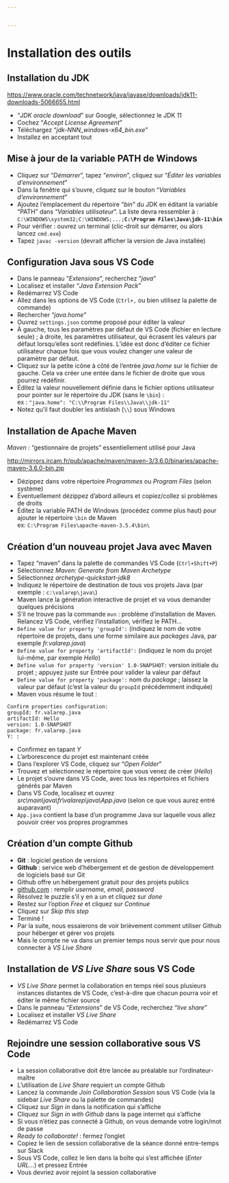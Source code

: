 ```yaml
---


---
```


<h1 id="installation-des-outils">Installation des outils</h1>
<h2 id="installation-du-jdk">Installation du JDK</h2>
<p><a href="https://www.oracle.com/technetwork/java/javase/downloads/jdk11-downloads-5066655.html">https://www.oracle.com/technetwork/java/javase/downloads/jdk11-downloads-5066655.html</a></p>
<ul>
<li>“<em>JDK oracle download</em>” sur Google, sélectionnez le JDK 11</li>
<li>Cochez “<em>Accept License Agreement</em>”</li>
<li>Téléchargez “<em>jdk-NNN_windows-x64_bin.exe</em>”</li>
<li>Installez en acceptant tout</li>
</ul>
<h2 id="mise-à-jour-de-la-variable-path-de-windows">Mise à jour de la variable PATH de Windows</h2>
<ul>
<li>Cliquez sur “<em>Démarrer</em>”, tapez “<em>environ</em>”, cliquez sur “<em>Éditer les variables d’environnement</em>”</li>
<li>Dans la fenêtre qui s’ouvre, cliquez sur le bouton “<em>Variables d’environnement</em>”</li>
<li>Ajoutez l’emplacement du répertoire “<em>bin</em>” du JDK en éditant la variable “PATH” dans “<em>Variables utilisateur</em>”. La liste devra ressembler à :<br>
<code>C:\WINDOWS\system32;C:\WINDOWS;...;</code><strong><code>C:\Program Files\Java\jdk-11\bin</code></strong></li>
<li>Pour vérifier : ouvrez un terminal (clic-droit sur démarrer, ou alors lancez <code>cmd.exe</code>)</li>
<li>Tapez <code>javac -version</code> (devrait afficher la version de Java installée)</li>
</ul>
<h2 id="configuration-java-sous-vs-code">Configuration Java sous VS Code</h2>
<ul>
<li>Dans le panneau “<em>Extensions</em>”, recherchez “<em>java</em>”</li>
<li>Localisez et installer “<em>Java Extension Pack</em>”</li>
<li>Redémarrez VS Code</li>
<li>Allez dans les options de VS Code (<code>Ctrl+,</code> ou bien utilisez la palette de commande)</li>
<li>Rechercher “<em>java.home</em>”</li>
<li>Ouvrez <code>settings.json</code> comme proposé pour éditer la valeur</li>
<li>À gauche, tous les paramètres par défaut de VS Code (fichier en lecture seule) ; à droite, les paramètres utilisateur, qui écrasent les valeurs par défaut lorsqu’elles sont redéfinies. L’idée est donc d’éditer ce fichier utilisateur chaque fois que vous voulez changer une valeur de paramètre par défaut.</li>
<li>Cliquez sur la petite icône à côté de l’entrée <em>java.home</em> sur le fichier de gauche. Cela va créer une entée dans le fichier de droite que vous pourrez redéfinir.</li>
<li>Éditez la valeur nouvellement définie dans le fichier options utilisateur pour pointer sur le répertoire du JDK (sans le <code>\bin</code>) :<br>
ex : <code>"java.home": "C:\\Program Files\\Java\\jdk-11"</code></li>
<li>Notez qu’il faut doubler les antislash (<code>\\</code>) sous Windows</li>
</ul>
<h2 id="installation-de-apache-maven">Installation de Apache Maven</h2>
<p><em>Maven</em> : “gestionnaire de projets” essentiellement utilisé pour Java</p>
<p><a href="http://mirrors.ircam.fr/pub/apache/maven/maven-3/3.6.0/binaries/apache-maven-3.6.0-bin.zip">http://mirrors.ircam.fr/pub/apache/maven/maven-3/3.6.0/binaries/apache-maven-3.6.0-bin.zip</a></p>
<ul>
<li>Dézippez dans votre répertoire <em>Programmes</em> ou <em>Program Files</em> (selon système)</li>
<li>Éventuellement dézippez d’abord ailleurs et copiez/collez si problèmes de droits</li>
<li>Éditez la variable PATH de Windows (procédez comme plus haut) pour ajouter le répertoire <code>\bin</code> de Maven<br>
ex: <code>C:\Program Files\apache-maven-3.5.4\bin\</code></li>
</ul>
<h2 id="création-dun-nouveau-projet-java-avec-maven">Création d’un nouveau projet Java avec Maven</h2>
<ul>
<li>Tapez “maven” dans la palette de commandes VS Code (<code>Ctrl+Shift+P</code>)</li>
<li>Sélectionnez <em>Maven: Generate from Maven Archetype</em></li>
<li>Sélectionnez <em>archetype-quickstart-jdk8</em></li>
<li>Indiquez le répertoire de destination de tous vos projets Java (par exemple : <code>c:\valarep\java\</code>)</li>
<li>Maven lance la génération interactive de projet et va vous demander quelques précisions</li>
<li>S’il ne trouve pas la commande <code>mvn</code> : problème d’installation de Maven. Relancez VS Code, vérifiez l’installation, vérifiez le PATH…</li>
<li><code>Define value for property 'groupId':</code> (indiquez le nom de votre répertoire de projets, dans une forme similaire aux <em>packages</em> Java, par exemple <em>fr.valarep.java</em>)</li>
<li><code>Define value for property 'artifactId':</code> (indiquez le nom du projet lui-même, par exemple <em>Hello</em>)</li>
<li><code>Define value for property 'version' 1.0-SNAPSHOT:</code> version initiale du projet ; appuyez juste sur Entrée pour valider la valeur par défaut</li>
<li><code>Define value for property 'package':</code> nom du <em>package</em> ; laissez la valeur par défaut (c’est la valeur du <code>groupId</code> précédemment indiquée)</li>
<li>Maven vous résume le tout :</li>
</ul>
<pre><code>Confirm properties configuration:
groupId: fr.valarep.java
artifactId: Hello
version: 1.0-SNAPSHOT
package: fr.valarep.java
Y: :
</code></pre>
<ul>
<li>Confirmez en tapant <em>Y</em></li>
<li>L’arborescence du projet est maintenant créée</li>
<li>Dans l’explorer VS Code, cliquez sur “<em>Open Folder</em>”</li>
<li>Trouvez et sélectionnez le répertoire que vous venez de créer (<em>Hello</em>)</li>
<li>Le projet s’ouvre dans VS Code, avec tous les répertoires et fichiers générés par Maven</li>
<li>Dans VS Code, localisez et ouvrez <em>src\main\java\fr\valarep\java\App.java</em> (selon ce que vous aurez entré auparavant)</li>
<li><code>App.java</code> contient la base d’un programme Java sur laquelle vous allez pouvoir créer vos propres programmes</li>
</ul>
<h2 id="création-dun-compte-github">Création d’un compte Github</h2>
<ul>
<li><strong>Git</strong> : logiciel gestion de versions</li>
<li><strong>Github</strong> : service web d’hébergement et de gestion de développement de logiciels basé sur Git</li>
<li>Github offre un hébergement gratuit pour des projets publics</li>
<li><a href="http://github.com">github.com</a> : remplir <em>username, email, password</em></li>
<li>Résolvez le puzzle s’il y en a un et cliquez sur <em>done</em></li>
<li>Restez sur l’option <em>Free</em> et cliquez sur <em>Continue</em></li>
<li>Cliquez sur <em>Skip this step</em></li>
<li>Terminé !</li>
<li>Par la suite, nous essaierons de voir brièvement comment utiliser Github pour héberger et gérer vos projets</li>
<li>Mais le compte ne va dans un premier temps nous servir que pour nous connecter à <em>VS Live Share</em></li>
</ul>
<h2 id="installation-de-vs-live-share-sous-vs-code">Installation de <em>VS Live Share</em> sous VS Code</h2>
<ul>
<li><em>VS Live Share</em> permet la collaboration en temps réel sous plusieurs instances distantes de VS Code, c’est-à-dire que chacun pourra voir et éditer le même fichier source</li>
<li>Dans le panneau “<em>Extensions</em>” de VS Code, recherchez “<em>live share</em>”</li>
<li>Localisez et installer <em>VS Live Share</em></li>
<li>Redémarrez VS Code</li>
</ul>
<h2 id="rejoindre-une-session-collaborative-sous-vs-code">Rejoindre une session collaborative sous VS Code</h2>
<ul>
<li>La session collaborative doit être lancée au préalable sur l’ordinateur-maître</li>
<li>L’utilisation de <em>Live Share</em> requiert un compte Github</li>
<li>Lancez la commande <em>Join Collaboration Session</em> sous VS Code (via la sidebar <em>Live Share</em> ou la palette de commandes)</li>
<li>Cliquez sur <em>Sign in</em> dans la notification qui s’affiche</li>
<li>Cliquez sur <em>Sign in with Github</em> dans la page internet qui s’affiche</li>
<li>Si vous n’étiez pas connecté à Github, on vous demande votre login/mot de passe</li>
<li><em>Ready to collaborate!</em> : fermez l’onglet</li>
<li>Copiez le lien de session collaborative de la séance donné entre-temps sur Slack</li>
<li>Sous VS Code, collez le lien dans la boîte qui s’est affichée (<em>Enter URL…</em>) et pressez Entrée</li>
<li>Vous devriez avoir rejoint la session collaborative</li>
</ul>

